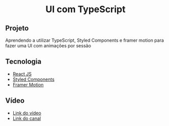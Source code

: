 <h1 align="center">UI com TypeScript</h1>

<h2>Projeto</h2>
Aprendendo a utilizar TypeScript, Styled Components e framer motion para fazer uma UI com animações por sessão

<h2>Tecnologia</h2>
<ul>
  <li><a href="https://pt-br.reactjs.org">React JS</a></li>
  <li><a href="https://styled-components.com/docs/basics#installation">Styled Components</a></li>
  <li><a href="https://www.framer.com/motion/">Framer Motion</a></li>
</ul>

<h2>Vídeo</h2>
<ul>
  <li><a href="https://www.youtube.com/watch?v=Mf4Se4ZGcG8&t=143s">Link do vídeo</a></li>
  <li><a href="https://www.youtube.com/channel/UCSfwM5u0Kce6Cce8_S72olg">Link do canal</a></li>
</ul>
